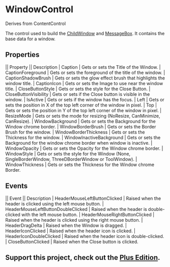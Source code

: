 # WindowControl
Derives from ContentControl

The control used to build the [ChildWindow](ChildWindow) and [MessageBox](MessageBox). It contains the base data for a window.

## Properties
|| Property || Description
| Caption | Gets or sets the Title of the Window.
| CaptionForeground | Gets or sets the foreground of the title of the window.
| CaptionShadowBrush | Gets or sets the glow effect brush that highlights the window title.
| CaptionIcon | Gets or sets the Image to use near the window title.
| CloseButtonStyle | Gets or sets the style for the Close Button.
| CloseButtonVisibility | Gets or sets if the Close button is visible in the window.
| IsActive | Gets or sets if the window has the focus.
| Left | Gets or sets the position in X of the top left corner of the window in pixel.
| Top | Gets or sets the position in Y of the top left corner of the window in pixel.
| ResizeMode | Gets or sets the mode for resizing (NoResize, CanMinimize, CanResize).
| WindowBackground | Gets or sets the Background for the Window chrome border.
| WindowBorderBrush | Gets or sets the Border Brush for the window.
| WindowBorderThickness | Gets or sets the Thickness for the window.
| WindowInactiveBackground | Gets or sets the Background for the window chrome border when window is inactive.
| WindowOpacity | Gets or sets the Opacity for the Window chrome border.
| WindowStyle | Gets or sets the style for the Window (None, SingleBorderWindow, ThreeDBorderWindow or ToolWindow).
| WindowThickness | Gets or sets the Thickness for the Window chrome Border.

## Events
|| Event || Description
| HeaderMouseLeftButtonClicked | Raised when the header is clicked using the left mouse button.
| HeaderMouseLeftButtonDoubleClicked | Raised when the header is double-clicked with the left mouse button.
| HeaderMouseRightButtonClicked | Raised when the header is clicked using the right mouse button.
| HeaderDragDelta | Raised when the Window is dragged.
| HeaderIconClicked | Raised when the header icon is clicked.
| HeaderIconDoubleClicked | Raised when the header icon is double-clicked.
| CloseButtonClicked | Raised when the Close button is clicked.

**Support this project, check out the [Plus Edition](https://xceed.com/xceed-toolkit-plus-for-wpf/).**
---
